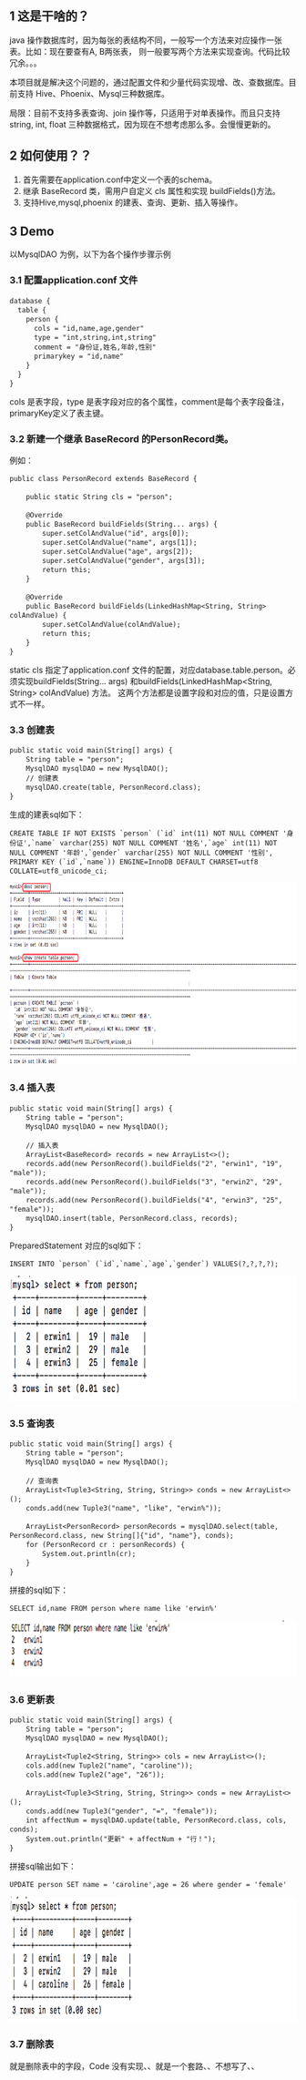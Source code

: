 ## 1 这是干啥的？
java 操作数据库时，因为每张的表结构不同，一般写一个方法来对应操作一张表。比如：现在要查有A, B两张表，
则一般要写两个方法来实现查询。代码比较冗余。。。<br>

本项目就是解决这个问题的，通过配置文件和少量代码实现增、改、查数据库。目前支持 Hive、Phoenix、Mysql三种数据库。<br>

局限：目前不支持多表查询、join 操作等，只适用于对单表操作。而且只支持 string, int, float 三种数据格式，因为现在不想考虑那么多。会慢慢更新的。

## 2 如何使用？？
1. 首先需要在application.conf中定义一个表的schema。
2. 继承 BaseRecord 类，需用户自定义 cls 属性和实现 buildFields()方法。
3. 支持Hive,mysql,phoenix 的建表、查询、更新、插入等操作。


## 3 Demo
以MysqlDAO 为例，以下为各个操作步骤示例

### 3.1 配置application.conf 文件
```
database {
  table {
    person {
      cols = "id,name,age,gender"
      type = "int,string,int,string"
      comment = "身份证,姓名,年龄,性别"
      primarykey = "id,name"
    }
  }
}
```
cols 是表字段，type 是表字段对应的各个属性，comment是每个表字段备注，primaryKey定义了表主键。

### 3.2 新建一个继承 BaseRecord 的PersonRecord类。
例如：
```
public class PersonRecord extends BaseRecord {

    public static String cls = "person";

    @Override
    public BaseRecord buildFields(String... args) {
        super.setColAndValue("id", args[0]);
        super.setColAndValue("name", args[1]);
        super.setColAndValue("age", args[2]);
        super.setColAndValue("gender", args[3]);
        return this;
    }

    @Override
    public BaseRecord buildFields(LinkedHashMap<String, String> colAndValue) {
        super.setColAndValue(colAndValue);
        return this;
    }
}
```
static cls 指定了application.conf 文件的配置，对应database.table.person。必须实现buildFields(String... args)
和buildFields(LinkedHashMap<String, String> colAndValue) 方法。
这两个方法都是设置字段和对应的值，只是设置方式不一样。


### 3.3 创建表
```
public static void main(String[] args) {
    String table = "person";
    MysqlDAO mysqlDAO = new MysqlDAO();
    // 创建表
    mysqlDAO.create(table, PersonRecord.class);
}
```
生成的建表sql如下：
```
CREATE TABLE IF NOT EXISTS `person` (`id` int(11) NOT NULL COMMENT '身份证',`name` varchar(255) NOT NULL COMMENT '姓名',`age` int(11) NOT NULL COMMENT '年龄',`gender` varchar(255) NOT NULL COMMENT '性别', PRIMARY KEY (`id`,`name`)) ENGINE=InnoDB DEFAULT CHARSET=utf8 COLLATE=utf8_unicode_ci;
```
<div align=center><img width="900" height="320" src="https://github.com/caserwin/DBCommon/raw/master/pic/DBCommon_demo1.png"/></div>


### 3.4 插入表

```
public static void main(String[] args) {
    String table = "person";
    MysqlDAO mysqlDAO = new MysqlDAO();

    // 插入表
    ArrayList<BaseRecord> records = new ArrayList<>();
    records.add(new PersonRecord().buildFields("2", "erwin1", "19", "male"));
    records.add(new PersonRecord().buildFields("3", "erwin2", "29", "male"));
    records.add(new PersonRecord().buildFields("4", "erwin3", "25", "female"));
    mysqlDAO.insert(table, PersonRecord.class, records);
}
```
PreparedStatement 对应的sql如下：
```
INSERT INTO `person` (`id`,`name`,`age`,`gender`) VALUES(?,?,?,?);
```
<div align=center><img width="900" height="220" src="https://github.com/caserwin/DBCommon/raw/master/pic/DBCommon_demo2.png"/></div>

### 3.5 查询表
```
public static void main(String[] args) {
    String table = "person";
    MysqlDAO mysqlDAO = new MysqlDAO();

    // 查询表
    ArrayList<Tuple3<String, String, String>> conds = new ArrayList<>();
    conds.add(new Tuple3("name", "like", "erwin%"));

    ArrayList<PersonRecord> personRecords = mysqlDAO.select(table, PersonRecord.class, new String[]{"id", "name"}, conds);
    for (PersonRecord cr : personRecords) {
        System.out.println(cr);
    }
}
```
拼接的sql如下：
```
SELECT id,name FROM person where name like 'erwin%'
```
<div align=center><img width="1000" height="100" src="https://github.com/caserwin/DBCommon/raw/master/pic/DBCommon_demo3.png"/></div>

### 3.6 更新表
```
public static void main(String[] args) {
    String table = "person";
    MysqlDAO mysqlDAO = new MysqlDAO();

    ArrayList<Tuple2<String, String>> cols = new ArrayList<>();
    cols.add(new Tuple2("name", "caroline"));
    cols.add(new Tuple2("age", "26"));

    ArrayList<Tuple3<String, String, String>> conds = new ArrayList<>();
    conds.add(new Tuple3("gender", "=", "female"));
    int affectNum = mysqlDAO.update(table, PersonRecord.class, cols, conds);
    System.out.println("更新" + affectNum + "行！");
}
```
拼接sql输出如下：
```
UPDATE person SET name = 'caroline',age = 26 where gender = 'female'
```
<div align=center><img width="900" height="220" src="https://github.com/caserwin/DBCommon/raw/master/pic/DBCommon_demo4.png"/></div>


### 3.7 删除表
就是删除表中的字段，Code 没有实现、、就是一个套路、、不想写了、、